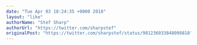 ```yaml
---
date: "Tue Apr 03 18:24:35 +0000 2018"
layout: "like"
authorName: "Stef Sharp"
authorUrl: "https://twitter.com/sharpstef"
originalPost: "https://twitter.com/sharpstef/status/981236033848098818"
---
```

